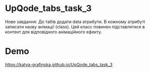 # UpQode_tabs_task_3

Нове завдання:
До табів додати data атрибути.
В кожному атрибуті записати назву анімації (class). Цей класс повинен підставлятися в контент для відповідного анімаційного ефекту.

# Demo
https://katya-grafinska.github.io/UpQode_tabs_task_3
